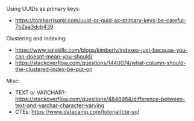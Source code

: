 Using UUIDs as primary keys:
- https://tomharrisonjr.com/uuid-or-guid-as-primary-keys-be-careful-7b2aa3dcb439

Clustering and indexing:
- https://www.sqlskills.com/blogs/kimberly/indexes-just-because-you-can-doesnt-mean-you-should/
- https://stackoverflow.com/questions/1440074/what-column-should-the-clustered-index-be-put-on


Misc:
- TEXT or VARCHAR?: https://stackoverflow.com/questions/4848964/difference-between-text-and-varchar-character-varying
- CTEs: https://www.datacamp.com/tutorial/cte-sql
